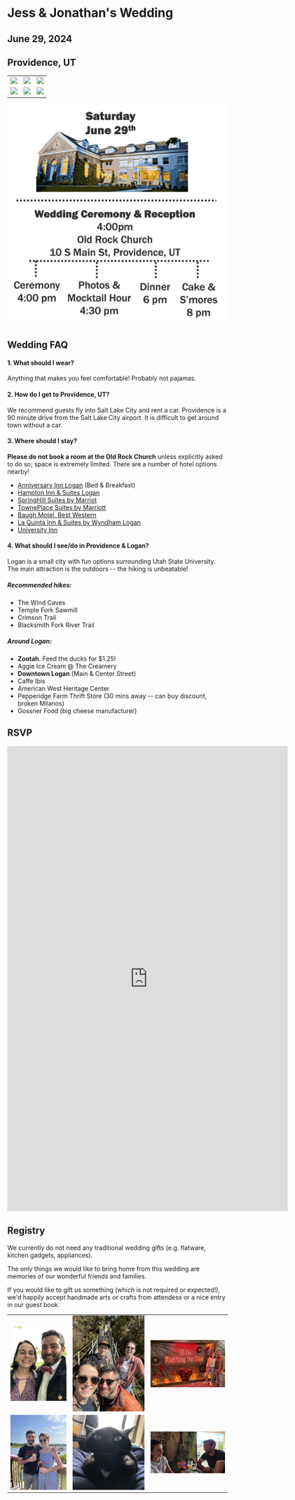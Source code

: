 # Jess & Jonathan's Wedding
## June 29, 2024
## Providence, UT

|   |   |   |
|---|---|---|
|![](/pictures/summer_utah_1.jpg) |  ![](/pictures/summer_utah_2.jpg) |  ![](/pictures/summer_utah_4.jpg)
|![](/pictures/joshuatree.jpg) |  ![](/pictures/jonathanandbabs.jpg) |  ![](/pictures/utahsnow.jpg)

![](/pictures/concisetimeline.png)

## Wedding FAQ
#### 1. What should I wear? 
Anything that makes you feel comfortable! Probably not pajamas.
#### 2. How do I get to Providence, UT?
We recommend guests fly into Salt Lake City and rent a car. Providence is a 90 minute drive from the Salt Lake City airport. It is difficult to get around town without a car.
#### 3. Where should I stay? 
**Please do not book a room at the Old Rock Church** unless explicitly asked to do so; space is extremely limited. There are a number of hotel options nearby!
- [Anniversary Inn Logan](https://anniversaryinn.com/?_gl=1%2Ac9x3k7%2A_ga%2AMTczOTM1NzI0My4xNjk4ODY3MzIy%2A_ga_HDN04DDFHD%2AMTY5ODg2NzMyMi4xLjAuMTY5ODg2NzMyMi42MC4wLjA.%2A_gcl_au%2AMTc3MDAyNTIwNy4xNjk4ODY3MzIy) (Bed & Breakfast)
- [Hampton Inn & Suites Logan](https://www.hilton.com/en/hotels/lgudahx-hampton-suites-logan/?SEO_id=GMB-AMER-HX-LGUDAHX&y_source=1_MTE5NTE1NDQtNzE1LWxvY2F0aW9uLndlYnNpdGU%3D)
- [SpringHill Suites by Marriot](https://www.marriott.com/en-us/hotels/slclg-springhill-suites-logan/overview/?scid=f2ae0541-1279-4f24-b197-a979c79310b0)
- [TownePlace Suites by Marriott](https://www.marriott.com/en-us/hotels/slctg-towneplace-suites-logan/overview/?gclid=CjwKCAiAp5qsBhAPEiwAP0qeJnNzCP9q8XLPqhkmK8p_CHdGbUFV5ic7A3XAbT2Cuj6eWdejIcoqgRoCiLMQAvD_BwE&gclsrc=aw.ds&cid=PAI_GLB0004YXD_GLE000BIM5_GLF000OETA)
- [Baugh Motel, Best Western](https://www.bestwestern.com/en_US/book/hotel-rooms.53014.html?iata=00171880&ssob=BLBWI0004G&cid=BLBWI0004G:google:gmb:53014)
- [La Quinta Inn & Suites by Wyndham Logan](https://www.wyndhamhotels.com/laquinta/logan-utah/la-quinta-logan/overview?CID=LC:6ysy27krtpcrqev:53449)
- [University Inn](https://hotel.usu.edu/)

#### 4. What should I see/do in Providence & Logan?
Logan is a small city with fun options surrounding Utah State University. The main attraction is the outdoors -- the hiking is unbeatable!
##### Recommended hikes:
- The Wind Caves
- Temple Fork Sawmill
- Crimson Trail
- Blacksmith Fork River Trail

##### Around Logan:
- **Zootah**. Feed the ducks for $1.25!
- Aggie Ice Cream @ The Creamery
- **Downtown Logan** (Main & Center Street)
- Caffe Ibis
- American West Heritage Center
- Pepperidge Farm Thrift Store (30 mins away -- can buy discount, broken Milanos)
- Gossner Food (big cheese manufacturer)

## RSVP
<iframe src="https://docs.google.com/forms/d/e/1FAIpQLSdg0v7PWcbjbDapeu2auTm6qU7A0672k2GflRwkfPhxafHpbA/viewform?embedded=true" width="640" height="1061" frameborder="0" marginheight="0" marginwidth="0">Loading…</iframe>

## Registry
We currently do not need any traditional wedding gifts (e.g. flatware, kitchen gadgets, appliances). 

The only things we would like to bring home from this wedding are memories of our wonderful friends and families. 

If you would like to gift us something (which is not required or expected!), we'd happily accept handmade arts or crafts from attendess or a nice entry in our guest book.

|   |   |   |
|---|---|---|
|![](/pictures/kentucky.jpg) | ![](/pictures/bridge.jpg)  | ![](/pictures/meatloaf.jpg) 
| ![](/pictures/holden.jpg) | ![](/pictures/babscollar.jpg)  |  ![](/pictures/halfwaycrooks.JPG)
